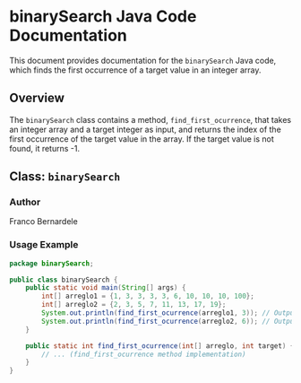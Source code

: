 # binarySearch Java Code Documentation

This document provides documentation for the `binarySearch` Java code, which finds the first occurrence of a target value in an integer array.

## Overview

The `binarySearch` class contains a method, `find_first_ocurrence`, that takes an integer array and a target integer as input, and returns the index of the first occurrence of the target value in the array. If the target value is not found, it returns -1.

## Class: `binarySearch`

### Author

Franco Bernardele

### Usage Example

```java
package binarySearch;

public class binarySearch {
    public static void main(String[] args) {
        int[] arreglo1 = {1, 3, 3, 3, 3, 6, 10, 10, 10, 100};
        int[] arreglo2 = {2, 3, 5, 7, 11, 13, 17, 19};
        System.out.println(find_first_ocurrence(arreglo1, 3)); // Output: 1
        System.out.println(find_first_ocurrence(arreglo2, 6)); // Output: -1
    }

    public static int find_first_ocurrence(int[] arreglo, int target) {
        // ... (find_first_ocurrence method implementation)
    }
}